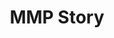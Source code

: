 ---
title: MMP Story
slug: mmp-story
description: Ontdek hoe een MMP student groeit van een beginner zonder enige kennis tot een ervaren programmeur.
thumbnail:
    url: "mmp-story/thumb.png"
    alt: "Het MMP verhaal"
created: 20/01/2017
active: true
enabled: false
order: 1
---
